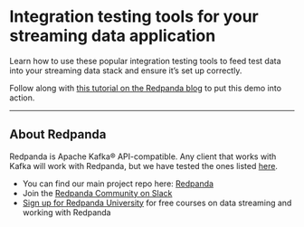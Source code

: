 # Integration testing tools for your streaming data application

Learn how to use these popular integration testing tools to feed test data into your streaming data stack and ensure it’s set up correctly.

Follow along with [this tutorial on the Redpanda blog](https://redpanda.com/blog/integration-testing-streaming-data-applications) to put this demo into action. 

---------------------------------

## About Redpanda 

Redpanda is Apache Kafka® API-compatible. Any client that works with Kafka will work with Redpanda, but we have tested the ones listed [here](https://docs.redpanda.com/docs/reference/faq/#what-clients-do-you-recommend-to-use-with-redpanda).

* You can find our main project repo here: [Redpanda](https://github.com/redpanda-data/redpanda)
* Join the [Redpanda Community on Slack](https://redpanda.com/slack)
* [Sign up for Redpanda University](https://university.redpanda.com/) for free courses on data streaming and working with Redpanda
